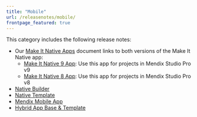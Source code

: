 ```yaml
---
title: "Mobile"
url: /releasenotes/mobile/
frontpage_featured: true
---
```


This category includes the following release notes: 

* Our [Make It Native Apps](/releasenotes/mobile/make-it-native-parent/) document links to both versions of the Make It Native app:
	* [Make It Native 9 App](/releasenotes/mobile/make-it-native-9/): Use this app for projects in Mendix Studio Pro v9
	* [Make It Native 8 App](/releasenotes/mobile/make-it-native-app/): Use this app for projects in Mendix Studio Pro v8
* [Native Builder](/refguide8/native-builder/)
* [Native Template](/refguide/native-template/)
* [Mendix Mobile App](/releasenotes/mobile/mendix-mobile-app/)
* [Hybrid App Base & Template](hybrid-app)
